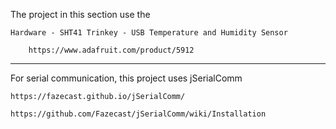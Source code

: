

The project in this section use the 

    Hardware - SHT41 Trinkey - USB Temperature and Humidity Sensor
       
        https://www.adafruit.com/product/5912


---------------------------------------------------------

For serial communication, this project uses jSerialComm

    https://fazecast.github.io/jSerialComm/
    
    https://github.com/Fazecast/jSerialComm/wiki/Installation



